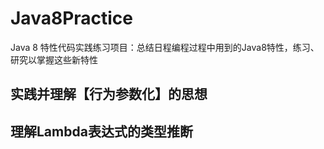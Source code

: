 # Java8Practice
Java 8 特性代码实践练习项目：总结日程编程过程中用到的Java8特性，练习、研究以掌握这些新特性

## 实践并理解【行为参数化】的思想

## 理解Lambda表达式的类型推断
